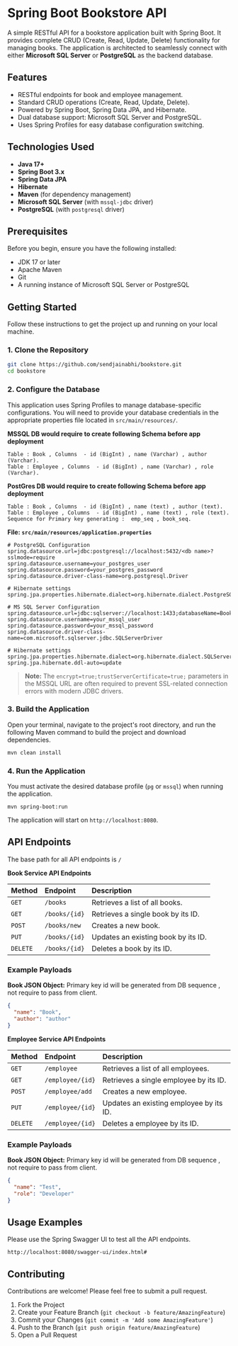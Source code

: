 # Spring Boot Bookstore API

A simple RESTful API for a bookstore application built with Spring Boot. It provides complete CRUD (Create, Read, Update, Delete) functionality for managing books. The application is architected to seamlessly connect with either **Microsoft SQL Server** or **PostgreSQL** as the backend database.

## Features

- RESTful endpoints for book and employee management.
- Standard CRUD operations (Create, Read, Update, Delete).
- Powered by Spring Boot, Spring Data JPA, and Hibernate.
- Dual database support: Microsoft SQL Server and PostgreSQL.
- Uses Spring Profiles for easy database configuration switching.

## Technologies Used

- **Java 17+**
- **Spring Boot 3.x**
- **Spring Data JPA**
- **Hibernate**
- **Maven** (for dependency management)
- **Microsoft SQL Server** (with `mssql-jdbc` driver)
- **PostgreSQL** (with `postgresql` driver)

## Prerequisites

Before you begin, ensure you have the following installed:

- JDK 17 or later
- Apache Maven
- Git
- A running instance of Microsoft SQL Server or PostgreSQL

## Getting Started

Follow these instructions to get the project up and running on your local machine.

### 1. Clone the Repository

```bash
git clone https://github.com/sendjainabhi/bookstore.git
cd bookstore
```

### 2. Configure the Database

This application uses Spring Profiles to manage database-specific configurations. You will need to provide your database credentials in the appropriate properties file located in `src/main/resources/`.

**MSSQL DB would require to create following Schema before app deployment**
 
 ```
Table : Book , Columns  - id (BigInt) , name (Varchar) , author (Varchar). 
Table : Employee , Columns  - id (BigInt) , name (Varchar) , role (Varchar).
```

**PostGres DB would require to create following Schema before app deployment**

```
Table : Book , Columns  - id (BigInt) , name (text) , author (text). 
Table : Employee , Columns  - id (BigInt) , name (text) , role (text).
Sequence for Primary key generating :  emp_seq , book_seq.

```

**File: `src/main/resources/application.properties`**
```properties
# PostgreSQL Configuration
spring.datasource.url=jdbc:postgresql://localhost:5432/<db name>?sslmode=require
spring.datasource.username=your_postgres_user
spring.datasource.password=your_postgres_password
spring.datasource.driver-class-name=org.postgresql.Driver

# Hibernate settings
spring.jpa.properties.hibernate.dialect=org.hibernate.dialect.PostgreSQLDialect

# MS SQL Server Configuration
spring.datasource.url=jdbc:sqlserver://localhost:1433;databaseName=BookstoreDB;encrypt=true;trustServerCertificate=true;
spring.datasource.username=your_mssql_user
spring.datasource.password=your_mssql_password
spring.datasource.driver-class-name=com.microsoft.sqlserver.jdbc.SQLServerDriver

# Hibernate settings
spring.jpa.properties.hibernate.dialect=org.hibernate.dialect.SQLServerDialect
spring.jpa.hibernate.ddl-auto=update
```
> **Note:** The `encrypt=true;trustServerCertificate=true;` parameters in the MSSQL URL are often required to prevent SSL-related connection errors with modern JDBC drivers.

### 3. Build the Application

Open your terminal, navigate to the project's root directory, and run the following Maven command to build the project and download dependencies.

```bash
mvn clean install
```

### 4. Run the Application

You must activate the desired database profile (`pg` or `mssql`) when running the application.

```
mvn spring-boot:run 
```

The application will start on `http://localhost:8080`.

## API Endpoints

The base path for all API endpoints is `/` 

**Book Service API Endpoints**

| Method   | Endpoint          | Description                        |
| :------- | :---------------- | :--------------------------------- |
| `GET`    | `/books`          | Retrieves a list of all books.     |
| `GET`    | `/books/{id}`     | Retrieves a single book by its ID. |
| `POST`   | `/books/new`      | Creates a new book.                |
| `PUT`    | `/books/{id}`     | Updates an existing book by its ID.|
| `DELETE` | `/books/{id}`     | Deletes a book by its ID.          |


### Example Payloads

**Book JSON Object:** Primary key id will be generated from DB sequence , not require to pass from client.
```json
{
  "name": "Book",
  "author": "author"
}

```

**Employee Service API Endpoints**

| Method   | Endpoint          | Description                        |
| :------- | :---------------- | :--------------------------------- |
| `GET`    | `/employee`          | Retrieves a list of all employees.     |
| `GET`    | `/employee/{id}`     | Retrieves a single employee by its ID. |
| `POST`   | `/employee/add`      | Creates a new employee.                |
| `PUT`    | `/employee/{id}`     | Updates an existing employee by its ID.|
| `DELETE` | `/employee/{id}`     | Deletes a employee by its ID.          |


### Example Payloads

**Book JSON Object:** Primary key id will be generated from DB sequence , not require to pass from client.
```json
{
  "name": "Test",
  "role": "Developer"
}

```

## Usage Examples 

Please use the Spring Swagger UI to test all the API endpoints.

```
http://localhost:8080/swagger-ui/index.html#

```


## Contributing

Contributions are welcome! Please feel free to submit a pull request.

1. Fork the Project
2. Create your Feature Branch (`git checkout -b feature/AmazingFeature`)
3. Commit your Changes (`git commit -m 'Add some AmazingFeature'`)
4. Push to the Branch (`git push origin feature/AmazingFeature`)
5. Open a Pull Request




